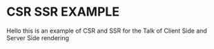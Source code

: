 # CSR SSR EXAMPLE

Hello this is an example of CSR and SSR for the Talk of Client Side and Server Side rendering
